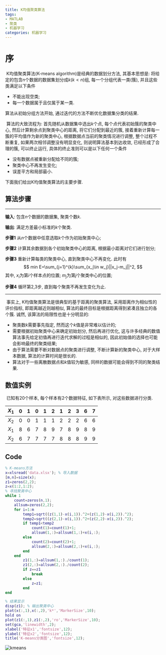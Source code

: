 ```yaml
---
title: K均值聚类算法
tags:
- MATLAB
- 聚类
- 机器学习
categories: 机器学习
---
```


# 序

​        K均值聚类算法(K-means algorithm)是经典的数据划分方法, 其基本思想是: 将给定的包含$n$个数据的数据集划分成$k(k<n)$组, 每一个分组代表一类(簇), 并且这些类满足以下条件

- 不能出现空类;
- 每一个数据属于且仅属于某一类.

算法从初始分组方法开始, 通过迭代的方法不断优化数据集分类的结果.

​        算法的大致流程为: 首先随机从数据集中选出$k$个点, 每个点代表初始簇的聚类中心, 然后计算剩余点到聚类中心的距离, 将它们分配到最近的簇, 接着重新计算每一簇的平均值作为新的聚类中心, 根据数据点当前的聚类情况进行调整, 整个过程不断重复, 如果两次相邻调整没有明显变化, 则说明算法基本到达收敛, 已经形成了合理的簇, 可以终止运行, 具体的终止准则可以是以下任何一个条件

- 没有数据点被重新分配给不同的簇;
- 聚类中心不再发生变化;
- 误差平方和局部最小.

下面我们给出K均值聚类算法的主要步骤.

## 算法步骤

------

**输入**: 包含$n$个数据的数据集, 聚类个数$k$.

**输出**: 满足方差最小标准的$k$个聚类.

**步骤1** 从$n$个数据中任意选取$k$个作为初始聚类中心;

**步骤2** 计算其余数据到各个初始聚类中心的距离, 根据最小距离对它们进行划分;

**步骤3** 重新计算每类的聚类中心, 直到聚类中心不再变化. 此时有
$$
min E=\sum_{j=1}^{k}\sum_{x_j\in w_j}||x_j-m_j||^2,
$$
其中, $x_i$为第$i$个样本点的位置; $m_j$为第$j$个聚类中心的位置;

**步骤4** 循环第2,3步, 直到每个聚类不再发生变化为止.

------

​        事实上, K均值聚类算法是很典型的基于距离的聚类算法, 采用距离作为相似性的评价指标, 即距离越近则越相似, 算法的最终目标是根据距离得到紧凑且独立的各个簇. 诚然, 该算法的局限性也是十分明显的:

- 聚类数$k$需要事先指定, 然而这个$k$值是非常难以估计的;
- 需要根据初始聚类中心来确定初始划分, 然后再进行优化, 这与许多经典的数值算法事先给定初值再进行迭代求解的过程是相似的, 因此初始值的选择也可能会影响最终的聚类结果;
- 由于算法需要不断对数据点的聚类进行调整, 不断计算新的聚类中心, 对于大样本数据, 算法的计算时间是很长的.
- 算法对于一些离散数据点和$k$值较为敏感, 同样的数据可能会得到不同的聚类结果.

## 数值实例

​        已知有20个样本, 每个样本有2个数据特征, 如下表所示, 对这些数据进行分类.

| $X_1$ |  0   |  1   |  0   |  1   |  2   |  1   |  2   |  3   |  6   |  7   |
| :---: | :--: | :--: | :--: | :--: | :--: | :--: | :--: | :--: | :--: | :--: |
| $X_2$ |  0   |  0   |  1   |  1   |  1   |  2   |  2   |  2   |  6   |  6   |
| $X_1$ |  8   |  6   |  7   |  8   |  9   |  7   |  8   |  9   |  8   |  9   |
| $X_2$ |  6   |  7   |  7   |  7   |  7   |  8   |  8   |  8   |  9   |  9   |

## Code

```matlab
% K-means方法
x=xlsread('data.xlsx'); % 导入数据
[m,n]=size(x);
z1=zeros(2,2);
z=x(1:2,1:2);
% 寻找聚类中心
while 1
    count=zeros(n,1);
    allsum=zeros(2,2);
    for i=1:m
        temp1=sqrt((z(1,1)-x(i,1)).^2+(z(1,2)-x(i,2)).^2);
        temp2=sqrt((z(2,1)-x(i,1)).^2+(z(2,2)-x(i,2)).^2);
        if temp1<temp2
            count(1)=count(1)+1;
            allsum(1,:)=allsum(1,:)+x(i,:);
        else
            count(2)=count(2)+1;
            allsum(2,:)=allsum(2,:)+x(i,:);
        end
    end
        z1(1,:)=allsum(1,:)./count(1);
        z1(2,:)=allsum(2,:)./count(2);
        if z==z1
            break
        else
            z=z1;
        end
end

% 结果显示
disp(z1); % 输出聚类中心
plot(x(:,1),x(:,2),'k*','MarkerSize',10);
hold on
plot(z1(:,1),z1(:,2),'ro','MarkerSize',10);
set(gca,'linewidth',2);
xlabel('特征x1','fontsize',12);
ylabel('特征x2','fontsize',12);
title('K-means分类图','fontsize',12);
```

![kmeans](https://gitee.com/yixin-oss/blogImage/raw/master/img/kmeans.png)

























